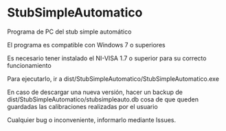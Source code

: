 # StubSimpleAutomatico
Programa de PC del stub simple automático

El programa es compatible con Windows 7 o superiores

Es necesario tener instalado el NI-VISA 1.7 o superior para su correcto funcionamiento

Para ejecutarlo, ir a dist/StubSimpleAutomatico/StubSimpleAutomatico.exe

En caso de descargar una nueva versión, hacer un backup de dist/StubSimpleAutomatico/stubsimpleauto.db cosa de que queden guardadas las calibraciones realizadas por el usuario

Cualquier bug o inconveniente, informarlo mediante Issues.
